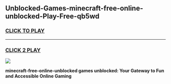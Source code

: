 
## Unblocked-Games-minecraft-free-online-unblocked-Play-Free-qb5wd
<h3>
<a href="https://premium76.site?title=minecraft-free-online-unblocked&ref=20M">CLICK TO PLAY</a></h3>
<hr>

<h3>
<a href="https://premium76.site?title=minecraft-free-online-unblocked&ref=20M">CLICK 2 PLAY</a>
  
</h3>

<a href="https://premium76.site?title=minecraft-free-online-unblocked&ref=19M"><img src="https://clearcache.store/games.png"></a>


**minecraft-free-online-unblocked games unblocked: Your Gateway to Fun and Accessible Online Gaming**
